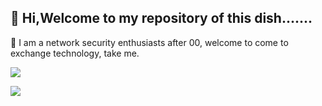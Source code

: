 <!--
**zhizhuoshuma/zhizhuoshuma** is a ✨ _special_ ✨ repository because its `README.md` (this file) appears on your GitHub profile.

Here are some ideas to get you started:

- 🔭 I’m currently working on ...
- 🌱 I’m currently learning ...
- 👯 I’m looking to collaborate on ...
- 🤔 I’m looking for help with ...
- 💬 Ask me about ...
- 📫 How to reach me: ...
- 😄 Pronouns: ...
- ⚡ Fun fact: ...
-->
## 🤔 Hi,Welcome to my repository of this dish.......
🔭 I am a network security enthusiasts after 00, welcome to come to exchange technology, take me.

![](https://img.shields.io/github/followers/zhizhuoshuma?style=social)

![](https://github-readme-stats.vercel.app/api?username=zhizhuoshuma)

